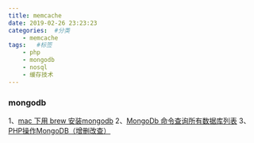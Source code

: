 ```yaml
---
title: memcache
date: 2019-02-26 23:23:23
categories:  #分类
    - memcache
tags:   #标签
    - php
    - mongodb
    - nosql
    - 缓存技术
---
```


### mongodb
1、[mac 下用 brew 安装mongodb](https://www.cnblogs.com/oceanden/p/5188119.html)
2、[MongoDb 命令查询所有数据库列表](https://www.cnblogs.com/cmyxn/p/6610297.html)
3、[PHP操作MongoDB（增删改查）](https://www.cnblogs.com/wujuntian/p/8352586.html)




